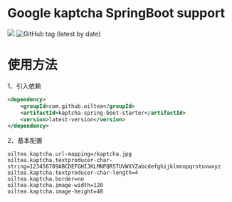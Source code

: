 # Google kaptcha SpringBoot support

[![](https://jitci.com/gh/oiltea/kaptcha-spring-boot-starter/svg)](https://jitci.com/gh/oiltea/kaptcha-spring-boot-starter)
![GitHub tag (latest by date)](https://img.shields.io/github/v/tag/oiltea/kaptcha-spring-boot-starter?label=latest&logo=github&sort=date)

# 使用方法

1、引入依赖
``` xml
<dependency>
	<groupId>com.github.oiltea</groupId>
	<artifactId>kaptcha-spring-boot-starter</artifactId>
	<version>latest-version</version>
</dependency>
```

2、基本配置
``` properties
oiltea.kaptcha.url-mapping=/kaptcha.jpg
oiltea.kaptcha.textproducer-char-string=123456789ABCDEFGHIJKLMNPQRSTUVWXYZabcdefghijklmnopqrstuvwxyz
oiltea.kaptcha.textproducer-char-length=4
oiltea.kaptcha.border=no
oiltea.kaptcha.image-width=120
oiltea.kaptcha.image-height=48
```